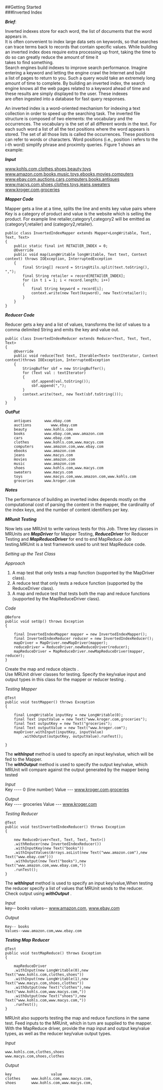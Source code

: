 ##Getting Started   
###Inverted Index

___Brief___:  

Inverted indexes store for each word, the list of documents that the word appears in.       
It is often convenient to index large data sets on keywords, so that searches can trace terms back to records that contain specific values.    While building an inverted index does require extra processing up front, taking the time to do so can greatly reduce the amount of time it    
takes to find something.    
Search engines build indexes to improve search performance. Imagine entering a keyword and letting the engine crawl the Internet and build     
a list of pages to return to you. Such a query would take an extremely long amount of time to complete. By building an inverted index, the   search engine knows all the web pages related to a keyword ahead of time and these results are simply displayed to the user. These indexes   
are often ingested into a database for fast query responses.      
    
An inverted index is a word-oriented mechanism for indexing a text collection in order to speed up the searching task. The inverted file    structure is composed of two elements: the vocabulary and the occurrences. The vocabulary is the set of all different words in the text. For    each such word a list of all the text positions where the word appears is stored. The set of all those lists is called the occurrences. These    positions can refer to words or characters. Word positions (i.e., position i refers to the i-th word) simplify phrase and proximity queries.    Figure 1 shows an example:   
  
___Input___      
  
www.kohls.com,clothes,shoes,beauty,toys   
www.amazon.com,books,music,toys,ebooks,movies,computers  
www.ebay.com,auctions,cars,computers,books,antiques   
www.macys.com,shoes,clothes,toys,jeans,sweaters    
www.kroger.com,groceries    
  
___Mapper Code___   
  
Mapper gets a line at a time, splits the line and emits key value pairs where Key is a category of product and value is the website which is    selling the product. For example line retailer,category1,category2 will be emitted as (category1,retailer) and (category2,retailer).  
  
	public class InvertedIndexMapper extends Mapper<LongWritable, Text, Text, Text> 
	{
		public static final int RETAIlER_INDEX = 0;    
 		@Override
		public void map(LongWritable longWritable, Text text, Context context) throws IOException, InterruptedException 
		{
			final String[] record = StringUtils.split(text.toString(), ",");
			final String retailer = record[RETAIlER_INDEX];
			for (in	t i = 1; i < record.length; i++) 
			{
				final String keyword = record[i];     
   				context.write(new Text(keyword), new Text(retailer));
   			}
  		}
 	}
   
___Reducer Code___  
   
Reducer gets a key and a list of values, transforms the list of values to a comma delimited String and emits the key and value out.  
  
	public class InvertedIndexReducer extends Reducer<Text, Text, Text, Text> 
	{
		@Override
		public void reduce(Text text, Iterable<Text> textIterator, Context context)throws IOException, InterruptedException 
		{ 
			StringBuffer sbf = new StringBuffer();
			for (Text val : textIterator) 
			{
				sbf.append(val.toString());
				sbf.append(",");
			}
			context.write(text, new Text(sbf.toString()));
		}
	}  

___OutPut___  
  
		antiques      www.ebay.com
		auctions	     www.ebay.com
		beauty        www.kohls.com
		books         www.ebay.com,www.amazon.com
		cars          www.ebay.com
		clothes       www.kohls.com,www.macys.com
		computers     www.amazon.com,www.ebay.com
		ebooks        www.amazon.com
		jeans         www.macys.com
		movies        www.amazon.com
		music         www.amazon.com
		shoes         www.kohls.com,www.macys.com
		sweaters      www.macys.com
		toys          www.macys.com,www.amazon.com,www.kohls.com
		groceries     www.kroger.com  
  

___Notes___       
   
The performance of building an inverted index depends mostly on the computational cost of parsing the content in the mapper, the 
cardinality of the index keys, and the number of content identifiers per key.  
       
___MRunit Testing___        
   
Now lets use MRUnit to write various tests for this Job. Three key classes in MRUnits are ***MapDriver*** for Mapper Testing, ***ReduceDriver***          for Reducer Testing and ***MapReduceDriver*** for end to end MapReduce Job testing.MRUnit is a test framework used to unit test MapReduce code.        
   
_Setting up the Test Class_       
       
_Approach_      
       
1. A map test that only tests a map function (supported by the MapDriver class).   
2. A reduce test that only tests a reduce function (supported by the ReduceDriver class).   
3. A map and reduce test that tests both the map and reduce functions (supported by the MapReduceDriver class).       
   
_Code_    

	@Before
	public void setUp() throws Exception 
	{

		final InvertedIndexMapper mapper = new InvertedIndexMapper();
		final InvertedIndexReducer reducer = new InvertedIndexReducer();
		mapDriver = MapDriver.newMapDriver(mapper);
		reduceDriver = ReduceDriver.newReduceDriver(reducer);
		mapReduceDriver = MapReduceDriver.newMapReduceDriver(mapper, reducer);
	}  
   
Create the map and reduce objects .       
Use MRUnit driver classes for testing. Specify the key/value input and output types in this class for the mapper or reducer testing .    
   
_Testing Mapper_    

	@Test
	public void testMapper() throws Exception 
	{

		final LongWritable inputKey = new LongWritable(0);
		final Text inputValue = new Text("www.kroger.com,groceries");
		final Text outputKey = new Text("groceries");
		final Text outputValue = new Text("www.kroger.com");
		mapDriver.withInput(inputKey, inputValue)
			.withOutput(outputKey, outputValue).runTest();

	}   
   
The ___withInput___ method is used to specify an input key/value, which will be fed to the Mapper.       
The ___withOutput___ method is used to specify the output key/value, which MRUnit will compare against the output generated by the mapper being tested      
    
_Input_   
	Key ---- 0 (line number)
	Value --- www.kroger.com,groceries

_Output_     
	Key ----  groceries
	Value ---  www.kroger.com  

_Testing Reducer_   

	@Test
	public void testInvertedIndexReducer() throws Exception 
	{

		new ReduceDriver<Text, Text, Text, Text>()
		.withReducer(new InvertedIndexReducer())
		.withInputKey(new Text("books"))
		.withInputValues(Arrays.asList(new Text("www.amazon.com"),new Text("www.ebay.com")))
		.withOutput(new Text("books"),new Text("www.amazon.com,www.ebay.com,"))
		.runTest();  
	}     
    
The ___withInput___ method is used to specify an input key/value,When testing the reducer specify a list of values that MRUnit sends to the reducer.    
Check output using ___withOutput___ .   
  
_Input_    
	key-- books
	values-- www.amazon.com, www.ebay.com

_Output_    
  
	Key-- books  
	Values--www.amazon.com,www.ebay.com  

___Testing Map Reducer___    

	@Test  
	public void testMapReduce() throws Exception 
	{

		mapReduceDriver
		.withInput(new LongWritable(0),new Text("www.kohls.com,clothes,shoes"))
		.withInput(new LongWritable(1),new Text("www.macys.com,shoes,clothes"))
		.withOutput(new Text("clothes"),new Text("www.kohls.com,www.macys.com,"))
		.withOutput(new Text("shoes"),new Text("www.kohls.com,www.macys.com,"))
		.runTest();
	}  
  
MRUnit also supports testing the map and reduce functions in the same test.  Feed inputs to the MRUnit, which in turn are supplied to the mapper. With the MapReduce driver, provide the map input and output key/value types, as well as the reducer key/value output types.  

_Input_

	www.kohls.com,clothes,shoes
	www.macys.com,shoes,clothes

_Output_

	key                  value
	clothes     www.kohls.com,www.macys.com,
	shoes       www.kohls.com,www.macys.com,